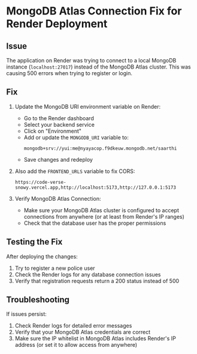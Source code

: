 # MongoDB Atlas Connection Fix for Render Deployment

## Issue
The application on Render was trying to connect to a local MongoDB instance (`localhost:27017`) instead of the MongoDB Atlas cluster. This was causing 500 errors when trying to register or login.

## Fix
1. Update the MongoDB URI environment variable on Render:
   - Go to the Render dashboard
   - Select your backend service
   - Click on "Environment"
   - Add or update the `MONGODB_URI` variable to:
     ```
     mongodb+srv://yui:me@nyayacop.f9dkeuw.mongodb.net/saarthi
     ```
   - Save changes and redeploy

2. Also add the `FRONTEND_URLS` variable to fix CORS:
   ```
   https://code-verse-snowy.vercel.app,http://localhost:5173,http://127.0.0.1:5173
   ```

3. Verify MongoDB Atlas Connection:
   - Make sure your MongoDB Atlas cluster is configured to accept connections from anywhere (or at least from Render's IP ranges)
   - Check that the database user has the proper permissions

## Testing the Fix
After deploying the changes:
1. Try to register a new police user
2. Check the Render logs for any database connection issues
3. Verify that registration requests return a 200 status instead of 500

## Troubleshooting
If issues persist:
1. Check Render logs for detailed error messages
2. Verify that your MongoDB Atlas credentials are correct
3. Make sure the IP whitelist in MongoDB Atlas includes Render's IP address (or set it to allow access from anywhere)
